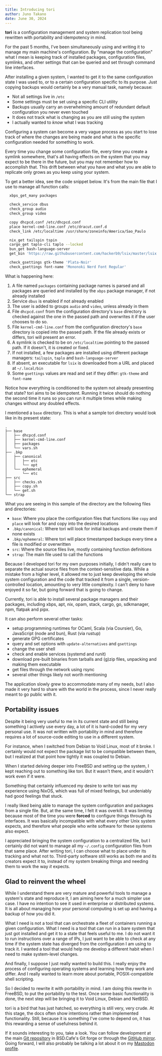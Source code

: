 ```yaml
---
title: Introducing tori
author: Juno Takano
date: June 30, 2024
---
```


**tori** is a configuration management and system replication tool being rewritten with portability and idempotency in mind.

For the past 5 months, I've been simultaneously using and writing it to manage my main machine's configuration. By "manage the configuration" what I mean is keeping track of installed packages, configuration files, symlinks, and other settings that can be queried and set through command line interfaces.

After installing a given system, I wanted to get it to the same configuration state I was used to, or to a certain configuration specific to its purpose. Just copying backups would certainly be a very manual task, namely because:

- Not all settings live in `/etc`
- Some settings must be set using a specific CLI utility
- Backups usually carry an overwhelming amount of redundant default configuration you never even touched
- It does not track what is changing as you are still using the system
- I actually wanted to _know_ what I was tracking

Configuring a system can become a very vague process as you start to lose track of where the changes are being made and what is the specific configuration needed for something to work.

Every time you change some configuration file, every time you create a symlink somewhere, that's all having effects on the system that you may expect to be there in the future, but you may not remember how to accomplish that. This drift between what you have and what you are able to replicate only grows as you keep using your system.

To get a better idea, see the code snippet below. It's from the main file that I use to manage all function calls:

```sh
  xbps_get_many packages

  check_service dbus
  check_group audio
  check_group video

  copy dhcpcd.conf /etc/dhcpcd.conf
  place kernel-cmd-line.conf /etc/dracut.conf.d
  check_link /etc/localtime /usr/share/zoneinfo/America/Sao_Paulo

  nix_get tailspin tspin
  cargo_get taplo-cli taplo --locked
  bun_get bash-language-server
  get_bin 'https://raw.githubusercontent.com/hackerb9/lsix/master/lsix' lsix

  check_gsettings gtk-theme 'Plata-Noir'
  check_gsettings font-name 'Mononoki Nerd Font Regular'
```

What is happening here:

1. A file named `packages` containing package names is parsed and all packages are queried and installed by the `xbps` package manager, if not already installed
1. Service `dbus` is enabled if not already enabled
1. The user is added to groups `audio` and `video`, unless already in them
1. File `dhcpcd.conf` from the configuration directory's `base` directory is checked against the one in the passed path and overwrites it if the user chooses to do so.
1. File `kernel-cmd-line.conf` from the configuration directory's `base` directory is copied into the passed path. If the file already exists or differs, tori will present an error.
1. A symlink is checked to be on `/etc/localtime` pointing to the passed path. If it doesn't, it is created or fixed.
1. If not installed, a few packages are installed using different package managers: `tailspin`, `taplo` and `bash-language-server`
1. If absent, an executable for `lsix` is downloaded from a URL and placed at `~/.local/bin`
1. Some `gsettings` values are read and set if they differ: `gtk-theme` and `font-name`

Notice how everything is conditioned to the system not already presenting that state? tori aims to be idempotent. Running it twice should do nothing the second time it runs so you can run it multiple times while making changes without any doubled effects.

I mentioned a `base` directory. This is what a sample tori directory would look like in its present state:

```
.
├── base
│   ├── dhcpcd.conf
│   ├── kernel-cmd-line.conf
│   ├── packages
│   └── vars.sh
├── .bkp
│   ├── canonical
│   │   ├── etc
│   │   └── opt
│   └── ephemeral
│       └── etc
├── src
│   ├── checks.sh
│   ├── copy.sh
│   └── get.sh
└── strap
```

What you are seeing in this sample of the directory are the following files and directories:

- `base`: Where you place the configuration files that functions like `copy` and `place` will look for and copy into the desired locations
- `.bkp/canonical`: Where tori will look for initial backups and create them if none exists
- `.bkp/ephemeral`: Where tori will place timestamped backups every time a file is modified or overwritten
- `src`: Where the source files live, mostly containing function definitions
- `strap`: The main file used to call the functions

Because I developed tori for my own purposes initially, I didn't really care to separate the actual source files from the context-sensitive data. While a mistake from a higher level, it allowed me to just keep developing the whole system configuration and the code that tracked it from a single, version-controlled location, amounting to very little complexity. I can't deny to have enjoyed it so far, but going forward that is going to change.

Currently, tori is able to install several package managers and their packages, including xbps, apt, nix, opam, stack, cargo, go, sdkmanager, npm, flatpak and pipx.

It can also perform several other tasks:

- setup programming runtimes for OCaml, Scala (via Coursier), Go, JavaScript (node and bun), Rust (via rustup)
- generate GPG certificates
- query and set options with `update-alternatives` and `gsettings`
- change the user shell
- check and enable services (systemd and runit)
- download pre-built binaries from tarballs and (g)zip files, unpacking and making them executable
- get files through the network using rsync
- several other things likely not worth mentioning

The application slowly grew to accommodate many of my needs, but I also made it very hard to share with the world in the process, since I never really meant to go public with it.

## Portability issues

Despite it being very useful to me in its current state and still being something I actively use every day, a lot of it is hard-coded for my very personal use. It was not written with portability in mind and therefore requires a lot of source-code editing to use in a different system.

For instance, when I switched from Debian to Void Linux, most of it broke. I certainly would not expect the package list to be compatible between them, but I realized at that point how tightly it was coupled to Debian.

When I started delving deeper into FreeBSD and setting up the system, I kept reaching out to something like tori. But it wasn't there, and it wouldn't work even if it were.

Something that certainly influenced my desire to write tori was my experience using NixOS, which was full of mixed feelings, but undeniably had good feelings that stuck.

 I really liked being able to manage the system configuration and packages from a single file. But, at the same time, I felt it was overkill. It was limiting because most of the time you were **forced** to configure things through its interfaces. It was basically incompatible with what every other Unix system expects, and therefore what people who write software for these systems also expect.

I appreciated bringing the system configuration to a centralized file, but I certainly did not want to manage all my `~/.config` configuration files from that same place. After writing tori, I can choose what to place under its tracking and what not to. Third-party software still works as both me and its creators expect it to, instead of my system breaking things and needing them to work the way _it_ expects.

## Glad to reinvent the wheel

While I understand there are very mature and powerful tools to manage a system's state and reproduce it, I am aiming here for a much simpler use case. I have no intention to see it used in enterprise or distributed systems. It is all about managing how your personal computing is set up and having a backup of how you did it.

What I need is not a tool that can orchestrate a fleet of containers running a given configuration. What I need is a tool that can run in a bare system that just got installed and get it to a state that feels useful to me. I do not want it to run instructions over a range of IPs, I just want to be able to check at any time if the system state has diverged from the configuration I am using to track it. I wanted a tool that would help me develop a different habit when I need to make system-level changes.

And finally, I suppose I just really wanted to build this. I really enjoy the process of configuring operating systems and learning how they work and differ. And I really wanted to learn more about portable, POSIX-compatible shell scripting.

So I decided to rewrite it with portability in mind. I am doing this rewrite in FreeBSD, to put the portability to the test. Once some basic functionality is done, the next step will be bringing it to Void Linux, Debian and NetBSD.

tori is a bird that has just hatched, so everything is still very, very crude. At this stage, the docs often show intentions rather than implemented functionality. Still, because it is something I've come to depend on, it has this rewarding a sense of usefulness behind it.

If it sounds interesting to you, take a look. You can follow development at the main [Git repository](https://brew.bsd.cafe/jutty/tori) in BSD.Cafe's Git forge or through the [GitHub mirror](https://github.com/jultty/tori). Going forward, I will also probably be talking a lot about it on my [Mastodon profile](https://mastodon.bsd.cafe/@jutty).

